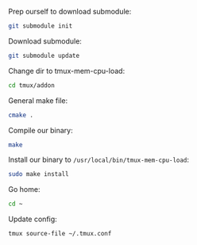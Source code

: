 Prep ourself to download submodule:

```bash
git submodule init
```

Download submodule:

```bash
git submodule update
```

Change dir to tmux-mem-cpu-load:

```bash
cd tmux/addon
```

General make file:

```bash
cmake .
```

Compile our binary:

```bash
make
```

Install our binary to `/usr/local/bin/tmux-mem-cpu-load`:

```bash
sudo make install
```

Go home:

```bash
cd ~
```

Update config:

```bash
tmux source-file ~/.tmux.conf
```

